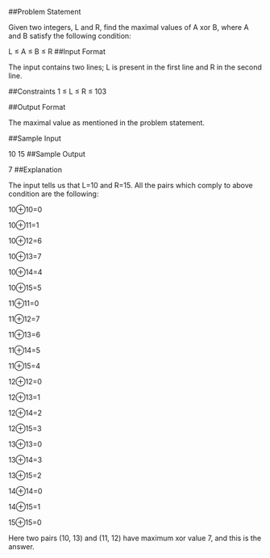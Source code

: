 ##Problem Statement

Given two integers, L and R, find the maximal values of A xor B, where A and B satisfy the following condition:

L ≤ A ≤ B ≤ R
##Input Format

The input contains two lines; L is present in the first line and R in the second line.

##Constraints
1 ≤ L ≤ R ≤ 103

##Output Format

The maximal value as mentioned in the problem statement.

##Sample Input

10
15
##Sample Output

7
##Explanation

The input tells us that L=10 and R=15. All the pairs which comply to above condition are the following:

10⊕10=0

10⊕11=1

10⊕12=6

10⊕13=7

10⊕14=4

10⊕15=5

11⊕11=0

11⊕12=7

11⊕13=6

11⊕14=5

11⊕15=4

12⊕12=0

12⊕13=1

12⊕14=2

12⊕15=3

13⊕13=0

13⊕14=3

13⊕15=2

14⊕14=0

14⊕15=1

15⊕15=0

Here two pairs (10, 13) and (11, 12) have maximum xor value 7, and this is the answer.
